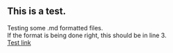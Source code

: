 ## This is a test. ##
Testing some .md formatted files.  
If the format is being done right, this should be in line 3.  
[Test link](dummylink.com)
